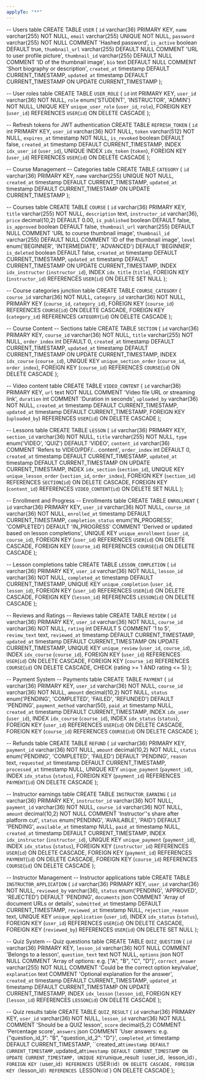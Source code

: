 ```yaml
---
applyTo: "**"
---
```


-- Users table
CREATE TABLE `USER` (
`id` varchar(36) PRIMARY KEY,
`name` varchar(255) NOT NULL,
`email` varchar(255) UNIQUE NOT NULL,
`password` varchar(255) NOT NULL COMMENT 'Hashed password',
`is_active` boolean DEFAULT true,
`thumbnail_url` varchar(255) DEFAULT NULL COMMENT 'URL to user profile picture',
`thumbnail_id` varchar(255) DEFAULT NULL COMMENT 'ID of the thumbnail image',
`bio` text DEFAULT NULL COMMENT 'Short biography or description',
`created_at` timestamp DEFAULT CURRENT_TIMESTAMP,
`updated_at` timestamp DEFAULT CURRENT_TIMESTAMP ON UPDATE CURRENT_TIMESTAMP
);

-- User roles table
CREATE TABLE `USER_ROLE` (
`id` int PRIMARY KEY,
`user_id` varchar(36) NOT NULL,
`role` enum('STUDENT', 'INSTRUCTOR', 'ADMIN') NOT NULL,
UNIQUE KEY `unique_user_role` (`user_id`, `role`),
FOREIGN KEY (`user_id`) REFERENCES `USER`(`id`) ON DELETE CASCADE
);

-- Refresh tokens for JWT authentication
CREATE TABLE `REFRESH_TOKEN` (
`id` int PRIMARY KEY,
`user_id` varchar(36) NOT NULL,
`token` varchar(512) NOT NULL,
`expires_at` timestamp NOT NULL,
`is_revoked` boolean DEFAULT false,
`created_at` timestamp DEFAULT CURRENT_TIMESTAMP,
INDEX `idx_user_id` (`user_id`),
UNIQUE INDEX `idx_token` (`token`),
FOREIGN KEY (`user_id`) REFERENCES `USER`(`id`) ON DELETE CASCADE
);

-- Course Management
-- Categories table
CREATE TABLE `CATEGORY` (
`id` varchar(36) PRIMARY KEY,
`name` varchar(255) UNIQUE NOT NULL,
`created_at` timestamp DEFAULT CURRENT_TIMESTAMP,
`updated_at` timestamp DEFAULT CURRENT_TIMESTAMP ON UPDATE CURRENT_TIMESTAMP
);

-- Courses table
CREATE TABLE `COURSE` (
`id` varchar(36) PRIMARY KEY,
`title` varchar(255) NOT NULL,
`description` text,
`instructor_id` varchar(36),
`price` decimal(10,2) DEFAULT 0.00,
`is_published` boolean DEFAULT false,
`is_approved` boolean DEFAULT false,
`thumbnail_url` varchar(255) DEFAULT NULL COMMENT 'URL to course thumbnail image',
`thumbnail_id` varchar(255) DEFAULT NULL COMMENT 'ID of the thumbnail image',
`level` enum('BEGINNER', 'INTERMEDIATE', 'ADVANCED') DEFAULT 'BEGINNER',
`is_deleted` boolean DEFAULT false,
`created_at` timestamp DEFAULT CURRENT_TIMESTAMP,
`updated_at` timestamp DEFAULT CURRENT_TIMESTAMP ON UPDATE CURRENT_TIMESTAMP,
INDEX `idx_instructor` (`instructor_id`),
INDEX `idx_title` (`title`),
FOREIGN KEY (`instructor_id`) REFERENCES `USER`(`id`) ON DELETE SET NULL
);

-- Course categories junction table
CREATE TABLE `COURSE_CATEGORY` (
`course_id` varchar(36) NOT NULL,
`category_id` varchar(36) NOT NULL,
PRIMARY KEY (`course_id`, `category_id`),
FOREIGN KEY (`course_id`) REFERENCES `COURSE`(`id`) ON DELETE CASCADE,
FOREIGN KEY (`category_id`) REFERENCES `CATEGORY`(`id`) ON DELETE CASCADE
);

-- Course Content
-- Sections table
CREATE TABLE `SECTION` (
`id` varchar(36) PRIMARY KEY,
`course_id` varchar(36) NOT NULL,
`title` varchar(255) NOT NULL,
`order_index` int DEFAULT 0,
`created_at` timestamp DEFAULT CURRENT_TIMESTAMP,
`updated_at` timestamp DEFAULT CURRENT_TIMESTAMP ON UPDATE CURRENT_TIMESTAMP,
INDEX `idx_course` (`course_id`),
UNIQUE KEY `unique_section_order` (`course_id`, `order_index`),
FOREIGN KEY (`course_id`) REFERENCES `COURSE`(`id`) ON DELETE CASCADE
);

-- Video content table
CREATE TABLE `VIDEO_CONTENT` (
`id` varchar(36) PRIMARY KEY,
`url` text NOT NULL COMMENT 'Video file URL or streaming link',
`duration` int COMMENT 'Duration in seconds',
`uploaded_by` varchar(36) NOT NULL,
`created_at` timestamp DEFAULT CURRENT_TIMESTAMP,
`updated_at` timestamp DEFAULT CURRENT_TIMESTAMP,
FOREIGN KEY (`uploaded_by`) REFERENCES `USER`(`id`) ON DELETE CASCADE
);

-- Lessons table
CREATE TABLE `LESSON` (
`id` varchar(36) PRIMARY KEY,
`section_id` varchar(36) NOT NULL,
`title` varchar(255) NOT NULL,
`type` enum('VIDEO', 'QUIZ') DEFAULT 'VIDEO',
`content_id` varchar(36) COMMENT 'Refers to VIDEO/PDF/... content',
`order_index` int DEFAULT 0,
`created_at` timestamp DEFAULT CURRENT_TIMESTAMP,
`updated_at` timestamp DEFAULT CURRENT_TIMESTAMP ON UPDATE CURRENT_TIMESTAMP,
INDEX `idx_section` (`section_id`),
UNIQUE KEY `unique_lesson_order` (`section_id`, `order_index`),
FOREIGN KEY (`section_id`) REFERENCES `SECTION`(`id`) ON DELETE CASCADE,
FOREIGN KEY (`content_id`) REFERENCES `VIDEO_CONTENT`(`id`) ON DELETE SET NULL
);

-- Enrollment and Progress
-- Enrollments table
CREATE TABLE `ENROLLMENT` (
`id` varchar(36) PRIMARY KEY,
`user_id` varchar(36) NOT NULL,
`course_id` varchar(36) NOT NULL,
`enrolled_at` timestamp DEFAULT CURRENT_TIMESTAMP,
`completion_status` enum('IN_PROGRESS', 'COMPLETED') DEFAULT 'IN_PROGRESS' COMMENT 'Derived or updated based on lesson completions',
UNIQUE KEY `unique_enrollment` (`user_id`, `course_id`),
FOREIGN KEY (`user_id`) REFERENCES `USER`(`id`) ON DELETE CASCADE,
FOREIGN KEY (`course_id`) REFERENCES `COURSE`(`id`) ON DELETE CASCADE
);

-- Lesson completions table
CREATE TABLE `LESSON_COMPLETION` (
`id` varchar(36) PRIMARY KEY,
`user_id` varchar(36) NOT NULL,
`lesson_id` varchar(36) NOT NULL,
`completed_at` timestamp DEFAULT CURRENT_TIMESTAMP,
UNIQUE KEY `unique_completion` (`user_id`, `lesson_id`),
FOREIGN KEY (`user_id`) REFERENCES `USER`(`id`) ON DELETE CASCADE,
FOREIGN KEY (`lesson_id`) REFERENCES `LESSON`(`id`) ON DELETE CASCADE
);

-- Reviews and Ratings
-- Reviews table
CREATE TABLE `REVIEW` (
`id` varchar(36) PRIMARY KEY,
`user_id` varchar(36) NOT NULL,
`course_id` varchar(36) NOT NULL,
`rating` int DEFAULT 5 COMMENT '1 to 5',
`review_text` text,
`reviewed_at` timestamp DEFAULT CURRENT_TIMESTAMP,
`updated_at` timestamp DEFAULT CURRENT_TIMESTAMP ON UPDATE CURRENT_TIMESTAMP,
UNIQUE KEY `unique_review` (`user_id`, `course_id`),
INDEX `idx_course` (`course_id`),
FOREIGN KEY (`user_id`) REFERENCES `USER`(`id`) ON DELETE CASCADE,
FOREIGN KEY (`course_id`) REFERENCES `COURSE`(`id`) ON DELETE CASCADE,
CHECK (rating >= 1 AND rating <= 5)
);

-- Payment System
-- Payments table
CREATE TABLE `PAYMENT` (
`id` varchar(36) PRIMARY KEY,
`user_id` varchar(36) NOT NULL,
`course_id` varchar(36) NOT NULL,
`amount` decimal(10,2) NOT NULL,
`status` enum('PENDING', 'COMPLETED', 'FAILED', 'REFUNDED') DEFAULT 'PENDING',
`payment_method` varchar(50),
`paid_at` timestamp NULL,
`created_at` timestamp DEFAULT CURRENT_TIMESTAMP,
INDEX `idx_user` (`user_id`),
INDEX `idx_course` (`course_id`),
INDEX `idx_status` (`status`),
FOREIGN KEY (`user_id`) REFERENCES `USER`(`id`) ON DELETE CASCADE,
FOREIGN KEY (`course_id`) REFERENCES `COURSE`(`id`) ON DELETE CASCADE
);

-- Refunds table
CREATE TABLE `REFUND` (
`id` varchar(36) PRIMARY KEY,
`payment_id` varchar(36) NOT NULL,
`amount` decimal(10,2) NOT NULL,
`status` enum('PENDING', 'COMPLETED', 'FAILED') DEFAULT 'PENDING',
`reason` text,
`requested_at` timestamp DEFAULT CURRENT_TIMESTAMP,
`processed_at` timestamp NULL,
UNIQUE KEY `unique_payment` (`payment_id`),
INDEX `idx_status` (`status`),
FOREIGN KEY (`payment_id`) REFERENCES `PAYMENT`(`id`) ON DELETE CASCADE
);

-- Instructor earnings table
CREATE TABLE `INSTRUCTOR_EARNING` (
`id` varchar(36) PRIMARY KEY,
`instructor_id` varchar(36) NOT NULL,
`payment_id` varchar(36) NOT NULL,
`course_id` varchar(36) NOT NULL,
`amount` decimal(10,2) NOT NULL COMMENT 'Instructor''s share after platform cut',
`status` enum('PENDING', 'AVAILABLE', 'PAID') DEFAULT 'PENDING',
`available_at` timestamp NULL,
`paid_at` timestamp NULL,
`created_at` timestamp DEFAULT CURRENT_TIMESTAMP,
INDEX `idx_instructor` (`instructor_id`),
UNIQUE KEY `unique_payment` (`payment_id`),
INDEX `idx_status` (`status`),
FOREIGN KEY (`instructor_id`) REFERENCES `USER`(`id`) ON DELETE CASCADE,
FOREIGN KEY (`payment_id`) REFERENCES `PAYMENT`(`id`) ON DELETE CASCADE,
FOREIGN KEY (`course_id`) REFERENCES `COURSE`(`id`) ON DELETE CASCADE
);

-- Instructor Management
-- Instructor applications table
CREATE TABLE `INSTRUCTOR_APPLICATION` (
`id` varchar(36) PRIMARY KEY,
`user_id` varchar(36) NOT NULL,
`reviewed_by` varchar(36),
`status` enum('PENDING', 'APPROVED', 'REJECTED') DEFAULT 'PENDING',
`documents` json COMMENT 'Array of document URLs or details',
`submitted_at` timestamp DEFAULT CURRENT_TIMESTAMP,
`reviewed_at` timestamp NULL,
`rejection_reason` text,
UNIQUE KEY `unique_application` (`user_id`),
INDEX `idx_status` (`status`),
FOREIGN KEY (`user_id`) REFERENCES `USER`(`id`) ON DELETE CASCADE,
FOREIGN KEY (`reviewed_by`) REFERENCES `USER`(`id`) ON DELETE SET NULL
);

-- Quiz System
-- Quiz questions table
CREATE TABLE `QUIZ_QUESTION` (
`id` varchar(36) PRIMARY KEY,
`lesson_id` varchar(36) NOT NULL COMMENT 'Belongs to a lesson',
`question_text` text NOT NULL,
`options` json NOT NULL COMMENT 'Array of options: e.g. ["A", "B", "C", "D"]',
`correct_answer` varchar(255) NOT NULL COMMENT 'Could be the correct option key/value',
`explanation` text COMMENT 'Optional explanation for the answer',
`created_at` timestamp DEFAULT CURRENT_TIMESTAMP,
`updated_at` timestamp DEFAULT CURRENT_TIMESTAMP ON UPDATE CURRENT_TIMESTAMP,
INDEX `idx_lesson` (`lesson_id`),
FOREIGN KEY (`lesson_id`) REFERENCES `LESSON`(`id`) ON DELETE CASCADE
);

-- Quiz results table
CREATE TABLE `QUIZ_RESULT` (
`id` varchar(36) PRIMARY KEY,
`user_id` varchar(36) NOT NULL,
`lesson_id` varchar(36) NOT NULL COMMENT 'Should be a QUIZ lesson',
`score` decimal(5,2) COMMENT 'Percentage score',
`answers` json COMMENT 'User answers: e.g. {"question_id_1": "B", "question_id_2": "D"}',
`completed_at` timestamp DEFAULT CURRENT_TIMESTAMP,
``created_at` timestamp DEFAULT CURRENT_TIMESTAMP,
`updated_at` timestamp DEFAULT CURRENT_TIMESTAMP ON UPDATE CURRENT_TIMESTAMP,
UNIQUE KEY `unique_result` (`user_id`, `lesson_id`),
FOREIGN KEY (`user_id`) REFERENCES `USER`(`id`) ON DELETE CASCADE,
FOREIGN KEY (`lesson_id`) REFERENCES `LESSON`(`id`) ON DELETE CASCADE
);
